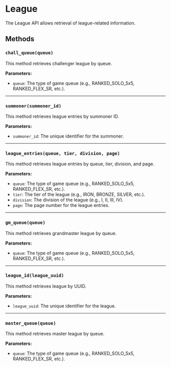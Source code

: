 # League

The League API allows retrieval of league-related information.

## Methods

### `chall_queue(queue)`

This method retrieves challenger league by queue.

**Parameters:**

- `queue`: The type of game queue (e.g., RANKED_SOLO_5x5, RANKED_FLEX_SR, etc.).

---

### `summoner(summoner_id)`

This method retrieves league entries by summoner ID.

**Parameters:**

- `summoner_id`: The unique identifier for the summoner.

---

### `league_entries(queue, tier, division, page)`

This method retrieves league entries by queue, tier, division, and page.

**Parameters:**

- `queue`: The type of game queue (e.g., RANKED_SOLO_5x5, RANKED_FLEX_SR, etc.).
- `tier`: The tier of the league (e.g., IRON, BRONZE, SILVER, etc.).
- `division`: The division of the league (e.g., I, II, III, IV).
- `page`: The page number for the league entries.

---

### `gm_queue(queue)`

This method retrieves grandmaster league by queue.

**Parameters:**

- `queue`: The type of game queue (e.g., RANKED_SOLO_5x5, RANKED_FLEX_SR, etc.).

---

### `league_id(league_uuid)`

This method retrieves league by UUID.

**Parameters:**

- `league_uuid`: The unique identifier for the league.

---

### `master_queue(queue)`

This method retrieves master league by queue.

**Parameters:**

- `queue`: The type of game queue (e.g., RANKED_SOLO_5x5, RANKED_FLEX_SR, etc.).